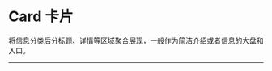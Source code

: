 # Card 卡片

将信息分类后分标题、详情等区域聚合展现，一般作为简洁介绍或者信息的大盘和入口。

---

<script setup>
import CardBasicUse from "./component/card-basic-use.md"
import CardHover from "./component/card-hover.md"
import CardNoBorder from "./component/card-no-border.md"
import CardSimple from "./component/card-simple.md"
import CardDisplay from "./component/card-display.md"
import CardGrid from "./component/card-grid.md"
import CardNet from "./component/card-net.md"
import CardInner from "./component/card-inner.md"
import CardMoreSetting from "./component/card-more-setting.md"
import CardApi from "./component/card-api.md"
import CardTip from "./component/card-tip.md"
</script>

<card-basic-use />
<card-hover />
<card-no-border/>
<card-simple />
<card-display />
<card-grid />
<card-net />
<card-more-setting />
<card-api />
<card-tip />
